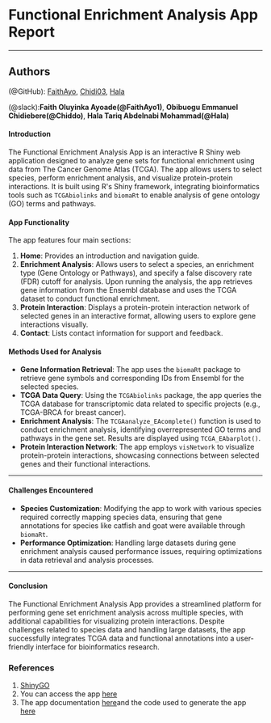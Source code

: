 # **Functional Enrichment Analysis App Report**

---

## Authors 

(@GitHub): [FaithAyo](https://github.com/FaithAyo), [Chidi03](https://github.com/Chidi03), [Hala](https://github.com/hala2024205)

(@slack):**Faith Oluyinka Ayoade(@FaithAyo1)**, **Obibuogu Emmanuel Chidiebere(@Chiddo)**, **Hala Tariq Abdelnabi Mohammad(@Hala)**



#### **Introduction**
The Functional Enrichment Analysis App is an interactive R Shiny web application designed to analyze gene sets for functional enrichment using data from The Cancer Genome Atlas (TCGA). The app allows users to select species, perform enrichment analysis, and visualize protein-protein interactions. It is built using R's Shiny framework, integrating bioinformatics tools such as `TCGAbiolinks` and `biomaRt` to enable analysis of gene ontology (GO) terms and pathways.

#### **App Functionality**

The app features four main sections:

1. **Home**: Provides an introduction and navigation guide.
2. **Enrichment Analysis**: Allows users to select a species, an enrichment type (Gene Ontology or Pathways), and specify a false discovery rate (FDR) cutoff for analysis. Upon running the analysis, the app retrieves gene information from the Ensembl database and uses the TCGA dataset to conduct functional enrichment.
3. **Protein Interaction**: Displays a protein-protein interaction network of selected genes in an interactive format, allowing users to explore gene interactions visually.
4. **Contact**: Lists contact information for support and feedback.

#### **Methods Used for Analysis**
- **Gene Information Retrieval**: The app uses the `biomaRt` package to retrieve gene symbols and corresponding IDs from Ensembl for the selected species.
- **TCGA Data Query**: Using the `TCGAbiolinks` package, the app queries the TCGA database for transcriptomic data related to specific projects (e.g., TCGA-BRCA for breast cancer).
- **Enrichment Analysis**: The `TCGAanalyze_EAcomplete()` function is used to conduct enrichment analysis, identifying overrepresented GO terms and pathways in the gene set. Results are displayed using `TCGA_EAbarplot()`.
- **Protein Interaction Network**: The app employs `visNetwork` to visualize protein-protein interactions, showcasing connections between selected genes and their functional interactions.
---

#### **Challenges Encountered**
- **Species Customization**: Modifying the app to work with various species required correctly mapping species data, ensuring that gene annotations for species like catfish and goat were available through `biomaRt`.
- **Performance Optimization**: Handling large datasets during gene enrichment analysis caused performance issues, requiring optimizations in data retrieval and analysis processes.
---

#### **Conclusion**
The Functional Enrichment Analysis App provides a streamlined platform for performing gene set enrichment analysis across multiple species, with additional capabilities for visualizing protein interactions. Despite challenges related to species data and handling large datasets, the app successfully integrates TCGA data and functional annotations into a user-friendly interface for bioinformatics research.

### **References**
1. [ShinyGO]((https://academic.oup.com/bioinformatics/article/36/8/2628/5688742?login=false))
2. You can access the app [here](https://hags.shinyapps.io/functionalenrichment/)
3. The app documentation [here](https://github.com/FaithAyo/HackBio_Stage_4/blob/main/stage%204/documentation.md)and the code used to generate the app [here]()



